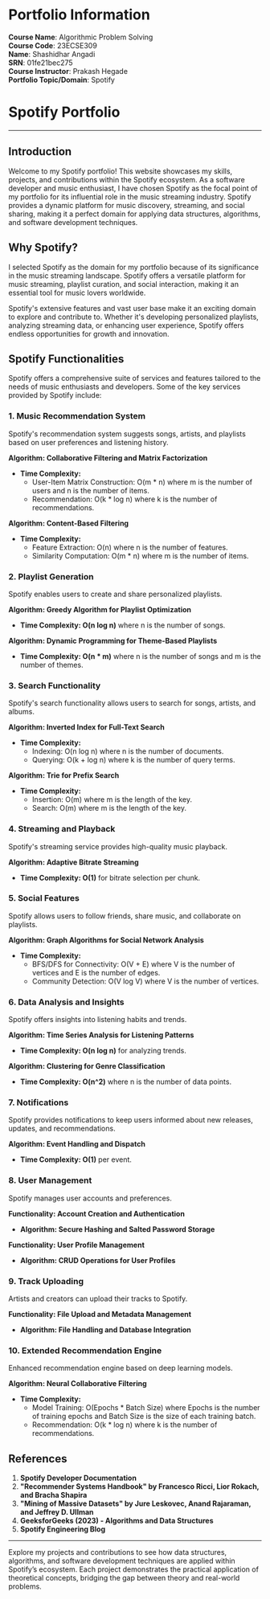 # Portfolio Information

**Course Name**: Algorithmic Problem Solving  
**Course Code**: 23ECSE309  
**Name**: Shashidhar Angadi  
**SRN**: 01fe21bec275  
**Course Instructor**: Prakash Hegade  
**Portfolio Topic/Domain**: Spotify

# Spotify Portfolio

---

## Introduction

Welcome to my Spotify portfolio! This website showcases my skills, projects, and contributions within the Spotify ecosystem. As a software developer and music enthusiast, I have chosen Spotify as the focal point of my portfolio for its influential role in the music streaming industry. Spotify provides a dynamic platform for music discovery, streaming, and social sharing, making it a perfect domain for applying data structures, algorithms, and software development techniques.

## Why Spotify?

I selected Spotify as the domain for my portfolio because of its significance in the music streaming landscape. Spotify offers a versatile platform for music streaming, playlist curation, and social interaction, making it an essential tool for music lovers worldwide.

Spotify's extensive features and vast user base make it an exciting domain to explore and contribute to. Whether it's developing personalized playlists, analyzing streaming data, or enhancing user experience, Spotify offers endless opportunities for growth and innovation.

## Spotify Functionalities

Spotify offers a comprehensive suite of services and features tailored to the needs of music enthusiasts and developers. Some of the key services provided by Spotify include:

### 1. Music Recommendation System

Spotify's recommendation system suggests songs, artists, and playlists based on user preferences and listening history.

**Algorithm: Collaborative Filtering and Matrix Factorization**
- **Time Complexity:**
  - User-Item Matrix Construction: O(m * n) where m is the number of users and n is the number of items.
  - Recommendation: O(k * log n) where k is the number of recommendations.

**Algorithm: Content-Based Filtering**
- **Time Complexity:**
  - Feature Extraction: O(n) where n is the number of features.
  - Similarity Computation: O(m * n) where m is the number of items.

### 2. Playlist Generation

Spotify enables users to create and share personalized playlists.

**Algorithm: Greedy Algorithm for Playlist Optimization**
- **Time Complexity: O(n log n)** where n is the number of songs.

**Algorithm: Dynamic Programming for Theme-Based Playlists**
- **Time Complexity: O(n * m)** where n is the number of songs and m is the number of themes.

### 3. Search Functionality

Spotify's search functionality allows users to search for songs, artists, and albums.

**Algorithm: Inverted Index for Full-Text Search**
- **Time Complexity:**
  - Indexing: O(n log n) where n is the number of documents.
  - Querying: O(k + log n) where k is the number of query terms.

**Algorithm: Trie for Prefix Search**
- **Time Complexity:**
  - Insertion: O(m) where m is the length of the key.
  - Search: O(m) where m is the length of the key.

### 4. Streaming and Playback

Spotify's streaming service provides high-quality music playback.

**Algorithm: Adaptive Bitrate Streaming**
- **Time Complexity: O(1)** for bitrate selection per chunk.

### 5. Social Features

Spotify allows users to follow friends, share music, and collaborate on playlists.

**Algorithm: Graph Algorithms for Social Network Analysis**
- **Time Complexity:**
  - BFS/DFS for Connectivity: O(V + E) where V is the number of vertices and E is the number of edges.
  - Community Detection: O(V log V) where V is the number of vertices.

### 6. Data Analysis and Insights

Spotify offers insights into listening habits and trends.

**Algorithm: Time Series Analysis for Listening Patterns**
- **Time Complexity: O(n log n)** for analyzing trends.

**Algorithm: Clustering for Genre Classification**
- **Time Complexity: O(n^2)** where n is the number of data points.

### 7. Notifications

Spotify provides notifications to keep users informed about new releases, updates, and recommendations.

**Algorithm: Event Handling and Dispatch**
- **Time Complexity: O(1)** per event.

### 8. User Management

Spotify manages user accounts and preferences.

**Functionality: Account Creation and Authentication**
- **Algorithm: Secure Hashing and Salted Password Storage**

**Functionality: User Profile Management**
- **Algorithm: CRUD Operations for User Profiles**

### 9. Track Uploading

Artists and creators can upload their tracks to Spotify.

**Functionality: File Upload and Metadata Management**
- **Algorithm: File Handling and Database Integration**

### 10. Extended Recommendation Engine

Enhanced recommendation engine based on deep learning models.

**Algorithm: Neural Collaborative Filtering**
- **Time Complexity:**
  - Model Training: O(Epochs * Batch Size) where Epochs is the number of training epochs and Batch Size is the size of each training batch.
  - Recommendation: O(k * log n) where k is the number of recommendations.

## References

1. **Spotify Developer Documentation**
2. **"Recommender Systems Handbook" by Francesco Ricci, Lior Rokach, and Bracha Shapira**
3. **"Mining of Massive Datasets" by Jure Leskovec, Anand Rajaraman, and Jeffrey D. Ullman**
4. **GeeksforGeeks (2023) - Algorithms and Data Structures**
5. **Spotify Engineering Blog**

---

Explore my projects and contributions to see how data structures, algorithms, and software development techniques are applied within Spotify’s ecosystem. Each project demonstrates the practical application of theoretical concepts, bridging the gap between theory and real-world problems.


